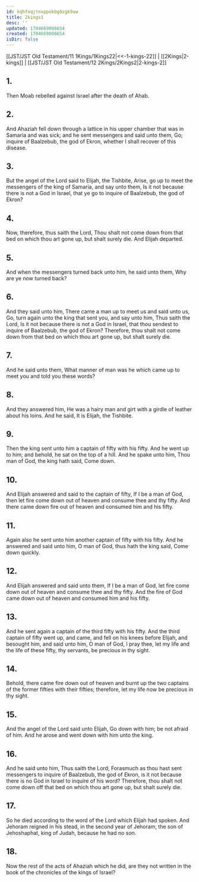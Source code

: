 ```yaml
---
id: kqhfoqjtnxppokbg0zgk9uw
title: 2kings1
desc: ''
updated: 1704669006654
created: 1704669006654
isDir: false
---
```

[[JST/JST Old Testament/11 1Kings/1Kings22|<<-1-kings-22]] | [[2Kings|2-kings]] | [[JST/JST Old Testament/12 2Kings/2Kings2|2-kings-2]]
## 1.
Then Moab rebelled against Israel after the death of Ahab.
## 2.
And Ahaziah fell down through a lattice in his upper chamber that was in Samaria and was sick; and he sent messengers and said unto them, Go; inquire of Baalzebub, the god of Ekron, whether I shall recover of this disease.
## 3.
But the angel of the Lord said to Elijah, the Tishbite, Arise, go up to meet the messengers of the king of Samaria, and say unto them, Is it not because there is not a God in Israel, that ye go to inquire of Baalzebub, the god of Ekron?
## 4.
Now, therefore, thus saith the Lord, Thou shalt not come down from that bed on which thou art gone up, but shalt surely die. And Elijah departed.
## 5.
And when the messengers turned back unto him, he said unto them, Why are ye now turned back?
## 6.
And they said unto him, There came a man up to meet us and said unto us, Go, turn again unto the king that sent you, and say unto him, Thus saith the Lord, Is it not because there is not a God in Israel, that thou sendest to inquire of Baalzebub, the god of Ekron? Therefore, thou shalt not come down from that bed on which thou art gone up, but shalt surely die.
## 7.
And he said unto them, What manner of man was he which came up to meet you and told you these words?
## 8.
And they answered him, He was a hairy man and girt with a girdle of leather about his loins. And he said, It is Elijah, the Tishbite.
## 9.
Then the king sent unto him a captain of fifty with his fifty. And he went up to him; and behold, he sat on the top of a hill. And he spake unto him, Thou man of God, the king hath said, Come down.
## 10.
And Elijah answered and said to the captain of fifty, If I be a man of God, then let fire come down out of heaven and consume thee and thy fifty. And there came down fire out of heaven and consumed him and his fifty.
## 11.
Again also he sent unto him another captain of fifty with his fifty. And he answered and said unto him, O man of God, thus hath the king said, Come down quickly.
## 12.
And Elijah answered and said unto them, If I be a man of God, let fire come down out of heaven and consume thee and thy fifty. And the fire of God came down out of heaven and consumed him and his fifty.
## 13.
And he sent again a captain of the third fifty with his fifty. And the third captain of fifty went up, and came, and fell on his knees before Elijah, and besought him, and said unto him, O man of God, I pray thee, let my life and the life of these fifty, thy servants, be precious in thy sight.
## 14.
Behold, there came fire down out of heaven and burnt up the two captains of the former fifties with their fifties; therefore, let my life now be precious in thy sight.
## 15.
And the angel of the Lord said unto Elijah, Go down with him; be not afraid of him. And he arose and went down with him unto the king.
## 16.
And he said unto him, Thus saith the Lord, Forasmuch as thou hast sent messengers to inquire of Baalzebub, the god of Ekron, is it not because there is no God in Israel to inquire of his word? Therefore, thou shalt not come down off that bed on which thou art gone up, but shalt surely die.
## 17.
So he died according to the word of the Lord which Elijah had spoken. And Jehoram reigned in his stead, in the second year of Jehoram, the son of Jehoshaphat, king of Judah, because he had no son.
## 18.
Now the rest of the acts of Ahaziah which he did, are they not written in the book of the chronicles of the kings of Israel?

